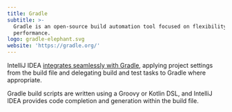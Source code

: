 ```yaml
---
title: Gradle
subtitle: >-
  Gradle is an open-source build automation tool focused on flexibility and
  performance.
logo: gradle-elephant.svg
website: 'https://gradle.org/'
---
```


IntelliJ IDEA [integrates seamlessly with Gradle](https://www.jetbrains.com/help/idea/gradle.html), applying project settings from the build file and delegating build and test tasks to Gradle where appropriate.

Gradle build scripts are written using a Groovy or Kotlin DSL, and IntelliJ IDEA provides code completion and generation within the build file.
